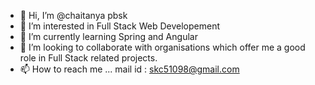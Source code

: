 - 👋 Hi, I’m @chaitanya pbsk
- 👀 I’m interested in Full Stack Web Developement
- 🌱 I’m currently learning Spring and Angular
- 💞️ I’m looking to collaborate with organisations which offer me a good role in Full Stack related projects.
- 📫 How to reach me ... mail id : skc51098@gmail.com

<!---
chaitanya51098/chaitanya51098 is a ✨ special ✨ repository because its `README.md` (this file) appears on your GitHub profile.
You can click the Preview link to take a look at your changes.
--->
